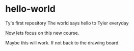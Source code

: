 # hello-world
Ty's first repository
The world says hello to Tyler everyday

Now lets focus on this new course. 


Maybe this will work. If not back to the drawing board. 
